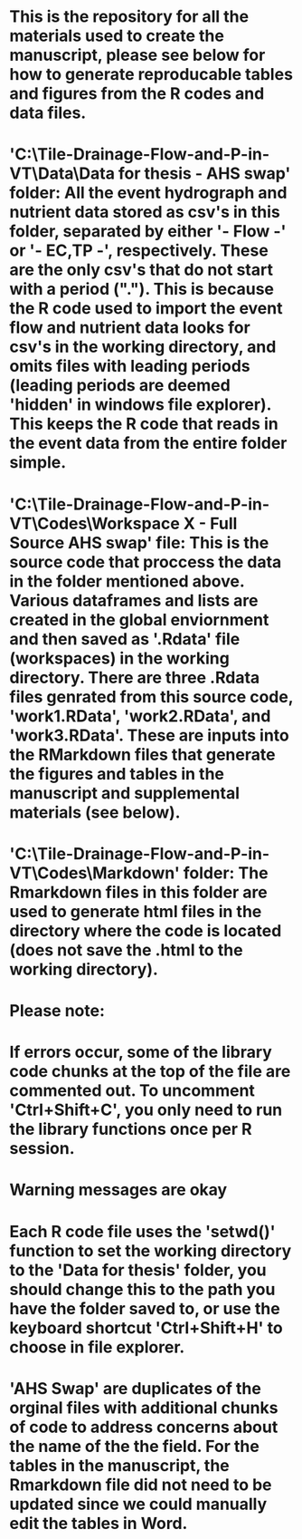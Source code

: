 # This is the repository for all the materials used to create the manuscript, please see below for how to generate reproducable tables and figures from the R codes and data files.

# 'C:\Tile-Drainage-Flow-and-P-in-VT\Data\Data for thesis - AHS swap' folder: All the event hydrograph and nutrient data stored as csv's in this folder, separated by either '- Flow -' or '- EC,TP -', respectively. These are the only csv's that do not start with a period ("."). This is because the R code used to import the event flow and nutrient data looks for csv's in the working directory, and omits files with leading periods (leading periods are deemed 'hidden' in windows file explorer). This keeps the R code that reads in the event data from the entire folder simple.

# 'C:\Tile-Drainage-Flow-and-P-in-VT\Codes\Workspace X - Full Source AHS swap' file: This is the source code that proccess the data in the folder mentioned above. Various dataframes and lists are created in the global enviornment and then saved as '.Rdata' file (workspaces) in the working directory. There are three .Rdata files genrated from this source code, 'work1.RData', 'work2.RData', and 'work3.RData'. These are inputs into the RMarkdown files that generate the figures and tables in the manuscript and supplemental materials (see below). 

# 'C:\Tile-Drainage-Flow-and-P-in-VT\Codes\Markdown' folder: The Rmarkdown files in this folder are used to generate html files in the directory where the code is located (does not save the .html to the working directory). 

# Please note:

# If errors occur, some of the library code chunks at the top of the file are commented out. To uncomment 'Ctrl+Shift+C', you only need to run the library functions once per R session.

# Warning messages are okay

# Each R code file uses the 'setwd()' function to set the working directory to the 'Data for thesis' folder, you should change this to the path you have the folder saved to, or use the keyboard shortcut 'Ctrl+Shift+H' to choose in file explorer.

# 'AHS Swap' are duplicates of the orginal files with additional chunks of code to address concerns about the name of the the field. For the tables in the manuscript, the Rmarkdown file did not need to be updated since we could manually edit the tables in Word. 

